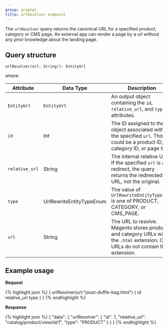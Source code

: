 ```yaml
---
group: graphql
title: urlResolver endpoint
---
```


The `urlResolver` query returns the canonical URL for a specified product, category or CMS page. An external app can render a page by a url without any prior knowledge about the landing page.

## Query structure

`urlResolver(url: String!): EntityUrl`

where:

Attribute |  Data Type | Description
--- | --- | ---
`EntityUrl` | `EntityUrl` | An output object containing the `id`, `relative_url`, and `type` attributes.
`id` | Int | The ID assigned to the object associated with the specified `url`. This could be a product ID, category ID, or page ID.
`relative_url` | String | The internal relative URL. If the specified  `url` is a redirect, the query returns the redirected URL, not the original.
`type` | UrlRewriteEntityTypeEnum | The value of `UrlRewriteEntityTypeEnum` is one of PRODUCT, CATEGORY, or CMS_PAGE.
`url` | String | The URL to resolve. Magento stores product and category URLs with the `.html` extension.  CMS URLs do not contain the extension.

## Example usage

**Request**

{% highlight json %}
{
 urlResolver(url:"joust-duffle-bag.html") {
   id
   relative_url
   type
 }
}
{% endhighlight %}

**Response**

{% highlight json %}
{
  "data": {
    "urlResolver": {
      "id": 1,
      "relative_url": "catalog/product/view/id/1",
      "type": "PRODUCT"
    }
  }
}
{% endhighlight %}
